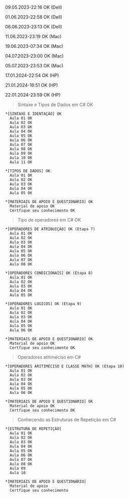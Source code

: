 09.05.2023-22:16 OK (Dell)<br>

01.06.2023-22:58 OK (Dell)<br>

06.06.2023-23:13 OK (Dell)<br>

11.06.2023-23:19 OK (Mac)<br>

19.06.2023-07:34 OK (Mac)<br>

04.07.2023-23:00 OK (Mac)<br>

05.07.2023-23:53 OK (Mac)<br>

17.01.2024-22:54 OK (HP)<br>

21.01.2024-16:51 OK (HP)<br>

22.01.2024-23:59 OK (HP)<br>



> Sintaxe e Tipos de Dados em C# OK<br>

    *[SINTAXE E IDENTAÇÃO] OK
      Aula 01 OK
      Aula 02 OK
      Aula 03 OK
      Aula 04 OK
      Aula 05 OK
      Aula 06 OK
      Aula 07 OK
      Aula 08 OK
      Aula 09 OK
      Aula 10 OK
      Aula 11 OK

    *[TIPOS DE DADOS] OK
      Aula 01 OK
      Aula 02 OK
      Aula 03 OK
      Aula 04 OK
      Aula 05 OK

    *[MATERIAIS DE APOIO E QUESTIONÁRIO] OK
      Material de apoio OK
      Certfique seu conhecimento OK

> Tipo de operadores em C# OK<br>

    *[OPERADORES DE ATRIBUIÇÃO] OK (Etapa 7)
      Aula 01 OK
      Aula 02 OK
      Aula 03 OK
      Aula 04 OK
      Aula 05 OK
      Aula 06 OK
      Aula 07 OK
      Aula 08 OK

    *[OPERADORES CONDICIONAIS] OK (Etapa 8)
      Aula 01 OK
      Aula 02 OK
      Aula 03 OK
      Aula 04 OK
      Aula 05 OK

    *[OPERADORES LOGICOS] OK (Etapa 9)
      Aula 01 OK
      Aula 02 OK
      Aula 03 OK
      Aula 04 OK
      Aula 05 OK
      Aula 06 OK

    *[MATERIAIS DE APOIO E QUESTIONÁRIO] OK
      Material de apoio OK
      Certfique seu conhecimento OK

> Operadores atitiméciso em C# <br>

    *[OPERADORES ARITIMÉCISO E CLASSE MATH] OK (Etapa 10)
      Aula 01 OK
      Aula 02 OK
      Aula 03 OK
      Aula 04 OK
      Aula 05 OK
      Aula 06 OK 
    
    *[MATERIAIS DE APOIO E QUESTIONÁRIO] OK
      Material de apoio OK
      Certfique seu conhecimento OK
      
> Conhecendo as Estruturas de Repetição em C# <br>

    *[ESTRUTURA DE REPETIÇÃO]
      Aula 01 OK
      Aula 02 OK
      Aula 03 OK
      Aula 04 OK
      Aula 05 OK
      Aula 06 OK
      Aula 07 OK
      Aula 08 OK
      Aula 09
      Aula 10

    *[MATERIAIS DE APOIO E QUESTIONÁRIO]
      Material de apoio
      Certfique seu conhecimento
